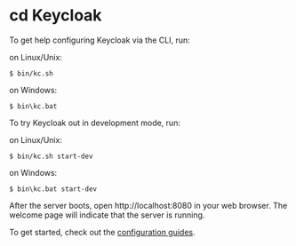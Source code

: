 cd Keycloak
========

To get help configuring Keycloak via the CLI, run:

on Linux/Unix:

    $ bin/kc.sh

on Windows:

    $ bin\kc.bat

To try Keycloak out in development mode, run: 

on Linux/Unix:

    $ bin/kc.sh start-dev

on Windows:

    $ bin\kc.bat start-dev

After the server boots, open http://localhost:8080 in your web browser. The welcome page will indicate that the server is running.

To get started, check out the [configuration guides](https://www.keycloak.org/guides#server).